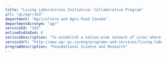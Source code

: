 ```yaml
---
title: "Living Laboratories Initiative: Collaborative Program"
url: "gc/agr/163"
department: "Agriculture and Agri-Food Canada"
departmentAcronym: "agr"
serviceId: "163"
onlineEndtoEnd: 0
serviceDescription: "To establish a nation-wide network of sites where groups both in and outside of government can collaborate to co-develop, assess and implement innovative solutions to address persistent agri-environmental issues"
serviceUrl: "http://www.agr.gc.ca/eng/programs-and-services/living-laboratories-initiative-collaborative-program/?id=1541182326184"
programDescription: "Foundational Science and Research"
---
```

